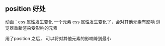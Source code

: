## position  好处

动画：css  属性发生变化
一个元素 css 属性发生变化了，会对其他元素有影响
浏览器重新渲染受影响的元素

用了position 之后， 可以将对其他元素的影响降到最小